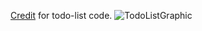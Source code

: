 [Credit](https://github.com/shubham1710/React-Todo) for todo-list code.
![TodoListGraphic](https://user-images.githubusercontent.com/34951139/196059478-cdb9110f-6826-4561-9848-7f09d013a833.png)



